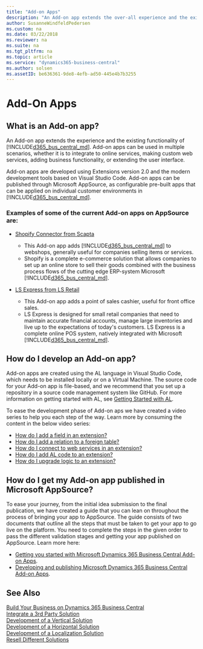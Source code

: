 ```yaml
---
title: "Add-on Apps"
description: "An Add-on app extends the over-all experience and the existing functionality of Dynamics 365 Business Central."
author: SusanneWindfeldPedersen
ms.custom: na
ms.date: 03/22/2018
ms.reviewer: na
ms.suite: na
ms.tgt_pltfrm: na
ms.topic: article
ms.service: "dynamics365-business-central"
ms.author: solsen
ms.assetID: be636361-9de8-4efb-ad50-445e4b7b3255
---
```


# Add-On Apps

## What is an Add-on app? 
An Add-on app extends the experience and the existing functionality of [!INCLUDE[d365_bus_central_md](../includes/d365_bus_central_md.md)]. Add-on apps can be used in multiple scenarios, whether it is to integrate to online services, making custom web services, adding business functionality, or extending the user interface. 

Add-on apps are developed using Extensions version 2.0 and the modern development tools based on Visual Studio Code. Add-on apps can be published through Microsoft AppSource, as configurable pre-built apps that can be applied on individual customer environments in [!INCLUDE[d365_bus_central_md](../includes/d365_bus_central_md.md)]. 

<!-- INSERT VIDEO: 
Objective: Introducing add on apps (modern tools, integration points, rich base, “easy to publish”) 
New video that needs to be created -->

### Examples of some of the current Add-on apps on AppSource are:  
- [Shopify Connector from Scapta](https://appsource.microsoft.com/en-us/product/dynamics-365-for-finance-and-operations-business-edition/PUBID.scapta%7CAID.50395b48-f7b6-4445-96df-6faaa8c96deb%7CPAPPID.96da1317-c2e8-42ec-aa19-216e33d0da19?tab=Overview)  
    - This Add-on app adds [!INCLUDE[d365_bus_central_md](../includes/d365_bus_central_md.md)] to webshops, generally useful for companies selling items or services.
    - Shopify is a complete e-commerce solution that allows companies to set up an online store to sell their goods combined with the business process flows of the cutting edge ERP-system Microsoft [!INCLUDE[d365_bus_central_md](../includes/d365_bus_central_md.md)].
 
- [LS Express from LS Retail](https://appsource.microsoft.com/en-us/product/dynamics-365-for-finance-and-operations-business-edition/PUBID.ls_retail%7CAID.a45ac602-7269-4b3a-bff0-2dce0b3d0b16%7CPAPPID.2d47a6c4-91c0-4593-be25-858c0b36c599?tab=Overview)  
    - This Add-on app adds a point of sales cashier, useful for front office sales. 
    - LS Express is designed for small retail companies that need to maintain accurate financial accounts, manage large inventories and live up to the expectations of today's customers. LS Express is a complete online POS system, natively integrated with Microsoft [!INCLUDE[d365_bus_central_md](../includes/d365_bus_central_md.md)].   

## How do I develop an Add-on app?
<!-- To develop an Add-on app, we advise you to create a development environment for Dynamics 365 Business Central. Follow the process described in this video to set up your environment:

INSERT VIDEO:  
Objective: Setting up a Dynamics 365 Business Central Development Environment 
New video that needs to be created -->
 
Add-on apps are created using the AL language in Visual Studio Code, which needs to be installed locally or on a Virtual Machine. The source code for your Add-on app is file-based, and we recommend that you set up a repository in a source code management system like GitHub. For more information on getting started with AL, see [Getting Started with AL](../devenv-get-started.md).

To ease the development phase of Add-on aps we have created a video series to help you each step of the way. Learn more by consuming the content in the below video series: 

<!-- INSERT VIDEOS:  
HDI - V4: Build my first extension 
HDI - V1: Add a field in an extension DONE
HDI - V3: Create a table and a page 
HDI - V2: Add a relation to a foreign table in an extension DONE
HDI - V5: Add AL Code to an extension DONE
HDI - V7: Build a custom control 
HDI - V8: How do I create custom web services for integration scenarios? 
HDI - V9: Connect to webservices in an extension DONE -->

- [How do I add a field in an extension?](https://youtu.be/q00zPWT7e34)
- [How do I add a relation to a foreign table?](https://youtu.be/f0no_38NggI)
- [How do I connect to web services in an extension?](https://youtu.be/hNuC8V9T1tU)
- [How do I add AL code to an extension?](https://youtu.be/R9o2t3whmB4)
- [How do I upgrade logic to an extension?](https://youtu.be/hm7mCGp7qug)

## How do I get my Add-on app published in Microsoft AppSource? 
To ease your journey, from the initial idea submission to the final publication, we have created a guide that you can lean on throughout the process of bringing your app to AppSource. The guide consists of two documents that outline all the steps that must be taken to get your app to go live on the platform. You need to complete the steps in the given order to pass the different validation stages and getting your app published on AppSource. Learn more here:

- [Getting you started with Microsoft Dynamics 365 Business Central Add-on Apps](http://download.microsoft.com/download/D/B/C/DBC4B7F3-D038-4B0A-84C0-574721086A88/Addon%20Apps%20-%20Getting%20you%20started.pdf).  
- [Developing and publishing Microsoft Dynamics 365 Business Central Add-on Apps](http://download.microsoft.com/download/C/B/5/CB5BB7BC-AEF4-4ABA-904C-322662D662C9/Addon%20Apps%20-%20Developing%20and%20publishing.pdf). 

## See Also
[Build Your Business on Dynamics 365 Business Central](readiness-welcome.md)  
[Integrate a 3rd Party Solution](readiness-thirdparty-solution.md)  
[Development of a Vertical Solution](readiness-develop-vertical.md)  
[Development of a Horizontal Solution](readiness-develop-horizontal.md)  
[Development of a Localization Solution](readiness-develop-localization.md)    
[Resell Different Solutions](readiness-reseller.md)  
